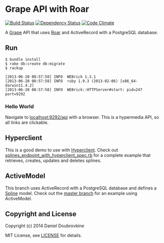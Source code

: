 Grape API with Roar
===================

[![Build Status](http://img.shields.io/travis/dblock/grape-with-roar.svg?branch=with_activerecord)](https://travis-ci.org/dblock/grape-with-roar?branch=with_activerecord)
[![Dependency Status](https://gemnasium.com/dblock/grape-with-roar.svg?branch=with_activerecord)](https://gemnasium.com/dblock/grape-with-roar?branch=with_activerecord)
[![Code Climate](https://codeclimate.com/github/dblock/grape-with-roar.svg?branch=with_activerecord)](https://codeclimate.com/github/dblock/grape-with-roar?branch=with_activerecord)

A [Grape](http://github.com/intridea/grape) API that uses [Roar](https://github.com/apotonick/roar) and ActiveRecord with a PostgreSQL database.

Run
---

```
$ bundle install
$ rake db:create db:migrate
$ rackup

[2013-06-20 08:57:58] INFO  WEBrick 1.3.1
[2013-06-20 08:57:58] INFO  ruby 1.9.3 (2013-02-06) [x86_64-darwin11.4.2]
[2013-06-20 08:57:58] INFO  WEBrick::HTTPServer#start: pid=247 port=9292
```

### Hello World

Navigate to [localhost:9292/api](http://localhost:9292/api) with a browser. This is a hypermedia API, so all links are clickable.

Hyperclient
-----------

This is a good demo to use with [Hyperclient](https://github.com/codegram/hyperclient). Check out [splines_endpoint_with_hyperclient_spec.rb](/spec/api/splines_endpoint_with_hyperclient_spec.rb) for a complete example that retrieves, creates, updates and deletes splines.

ActiveModel
-----------

This branch uses ActiveRecord with a PostgreSQL database and defines a [Spline](app/models/spline.rb) model. Check out the [master branch](https://github.com/dblock/grape-with-roar) for an example using ActiveModel.

Copyright and License
---------------------

Copyright (c) 2014 Daniel Doubrovkine

MIT License, see [LICENSE](LICENSE) for details.
